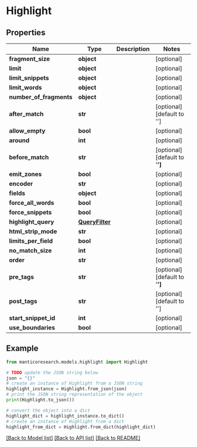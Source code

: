 # Highlight


## Properties

Name | Type | Description | Notes
------------ | ------------- | ------------- | -------------
**fragment_size** | **object** |  | [optional] 
**limit** | **object** |  | [optional] 
**limit_snippets** | **object** |  | [optional] 
**limit_words** | **object** |  | [optional] 
**number_of_fragments** | **object** |  | [optional] 
**after_match** | **str** |  | [optional] [default to '</strong>']
**allow_empty** | **bool** |  | [optional] 
**around** | **int** |  | [optional] 
**before_match** | **str** |  | [optional] [default to '<strong>']
**emit_zones** | **bool** |  | [optional] 
**encoder** | **str** |  | [optional] 
**fields** | **object** |  | [optional] 
**force_all_words** | **bool** |  | [optional] 
**force_snippets** | **bool** |  | [optional] 
**highlight_query** | [**QueryFilter**](QueryFilter.md) |  | [optional] 
**html_strip_mode** | **str** |  | [optional] 
**limits_per_field** | **bool** |  | [optional] 
**no_match_size** | **int** |  | [optional] 
**order** | **str** |  | [optional] 
**pre_tags** | **str** |  | [optional] [default to '<strong>']
**post_tags** | **str** |  | [optional] [default to '</strong>']
**start_snippet_id** | **int** |  | [optional] 
**use_boundaries** | **bool** |  | [optional] 

## Example

```python
from manticoresearch.models.highlight import Highlight

# TODO update the JSON string below
json = "{}"
# create an instance of Highlight from a JSON string
highlight_instance = Highlight.from_json(json)
# print the JSON string representation of the object
print(Highlight.to_json())

# convert the object into a dict
highlight_dict = highlight_instance.to_dict()
# create an instance of Highlight from a dict
highlight_from_dict = Highlight.from_dict(highlight_dict)
```
[[Back to Model list]](../README.md#documentation-for-models) [[Back to API list]](../README.md#documentation-for-api-endpoints) [[Back to README]](../README.md)


